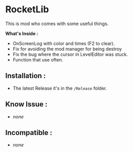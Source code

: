 # RocketLib
 This is mod who comes with some useful things.  

 **What's Inside :**    
 * OnScreenLog with color and times (F2 to clear).
 * Fix for avoiding the mod manager for being destroy
 * Fix the bug where the cursor in LevelEditor was stuck.
 * Function that use often.

## Installation :
 * The latest Release it's in the `/Release` folder.

## Know Issue :
 * *none*

 ## Incompatible :
 * *none*
